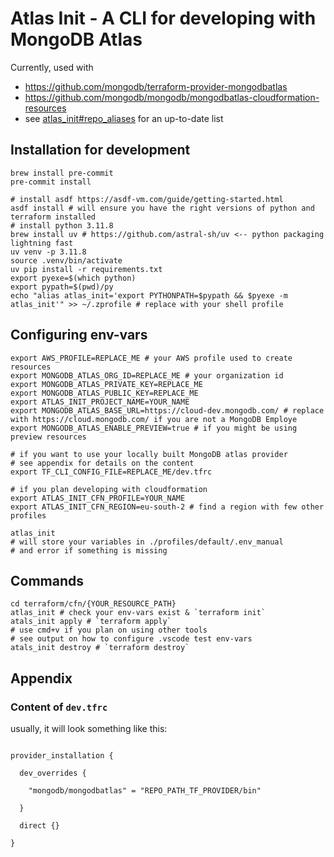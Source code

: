 # Atlas Init - A CLI for developing with MongoDB Atlas

Currently, used with
- <https://github.com/mongodb/terraform-provider-mongodbatlas>
- <https://github.com/mongodb/mongodb/mongodbatlas-cloudformation-resources>
- see [atlas_init#repo_aliases](atlas_init.yaml) for an up-to-date list

## Installation for development

```shell
brew install pre-commit
pre-commit install

# install asdf https://asdf-vm.com/guide/getting-started.html
asdf install # will ensure you have the right versions of python and terraform installed
# install python 3.11.8
brew install uv # https://github.com/astral-sh/uv <-- python packaging lightning fast
uv venv -p 3.11.8
source .venv/bin/activate
uv pip install -r requirements.txt
export pyexe=$(which python)
export pypath=$(pwd)/py
echo "alias atlas_init='export PYTHONPATH=$pypath && $pyexe -m atlas_init'" >> ~/.zprofile # replace with your shell profile
```

## Configuring env-vars

```shell
export AWS_PROFILE=REPLACE_ME # your AWS profile used to create resources
export MONGODB_ATLAS_ORG_ID=REPLACE_ME # your organization id
export MONGODB_ATLAS_PRIVATE_KEY=REPLACE_ME
export MONGODB_ATLAS_PUBLIC_KEY=REPLACE_ME
export ATLAS_INIT_PROJECT_NAME=YOUR_NAME
export MONGODB_ATLAS_BASE_URL=https://cloud-dev.mongodb.com/ # replace with https://cloud.mongodb.com/ if you are not a MongoDB Employe
export MONGODB_ATLAS_ENABLE_PREVIEW=true # if you might be using preview resources

# if you want to use your locally built MongoDB atlas provider
# see appendix for details on the content
export TF_CLI_CONFIG_FILE=REPLACE_ME/dev.tfrc

# if you plan developing with cloudformation
export ATLAS_INIT_CFN_PROFILE=YOUR_NAME
export ATLAS_INIT_CFN_REGION=eu-south-2 # find a region with few other profiles

atlas_init
# will store your variables in ./profiles/default/.env_manual
# and error if something is missing
```

## Commands

```shell
cd terraform/cfn/{YOUR_RESOURCE_PATH}
atlas_init # check your env-vars exist & `terraform init`
atals_init apply # `terraform apply`
# use cmd+v if you plan on using other tools
# see output on how to configure .vscode test env-vars
atals_init destroy # `terraform destroy`
```


## Appendix

### Content of `dev.tfrc`
usually, it will look something like this:

```hcl

provider_installation {
 
  dev_overrides {
 
    "mongodb/mongodbatlas" = "REPO_PATH_TF_PROVIDER/bin"
 
  }
 
  direct {}
 
}
```
